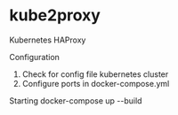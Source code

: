 # kube2proxy
Kubernetes HAProxy

Configuration
1. Check for config file kubernetes cluster
2. Configure ports in docker-compose.yml

Starting
docker-compose up --build
